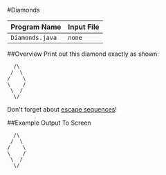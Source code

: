 #Diamonds  

|  Program Name   | Input File |
|-----------------|------------|
| `Diamonds.java` |   `none`   |  

##Overview
Print out this diamond exactly as shown:  
  
```
  /\
 /  \
/    \
\    /
 \  /
  \/
```  
  
Don't forget about [escape sequences](http://web.cerritos.edu/jwilson/SitePages/java_language_resources/Java_Escape_Sequences.htm)!

##Example Output To Screen
```
  /\
 /  \
/    \
\    /
 \  /
  \/
``` 

